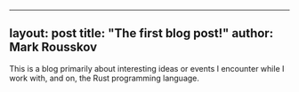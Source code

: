 ----
layout: post
title: "The first blog post!"
author: Mark Rousskov
----

This is a blog primarily about interesting ideas or events I encounter
while I work with, and on, the Rust programming language.
